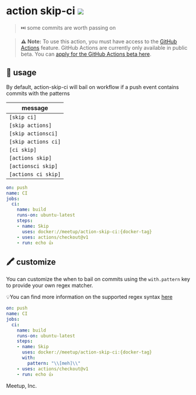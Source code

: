 # action skip-ci [![](https://github.com/meetup/action-skip-ci/workflows/Main/badge.svg)](https://github.com/meetup/action-skip-ci/actions)

> ⏭️ some commits are worth passing on

> **⚠️ Note:** To use this action, you must have access to the [GitHub Actions](https://github.com/features/actions) feature. GitHub Actions are currently only available in public beta. You can [apply for the GitHub Actions beta here](https://github.com/features/actions/signup/).

## 🤸 usage

By default, action-skip-ci will bail on workflow if a push event contains commits with the patterns

| message            |
|--------------------|
| `[skip ci]`        |
| `[skip actions]`   |
| `[skip actionsci]` |
| `[skip actions ci]`|
| `[ci skip]`        |
| `[actions skip]`   |
| `[actionsci skip]` |
| `[actions ci skip]`|

```yaml
on: push
name: CI
jobs:
  ci:
    name: build
    runs-on: ubuntu-latest
    steps:
    - name: Skip
      uses: docker://meetup/action-skip-ci:{docker-tag}
    - uses: actions/checkout@v1
    - run: echo 👍
```

## 🖍️ customize

You can customize the when to bail on commits using the `with.pattern` key
to provide your own regex matcher.

💡You can find more information on the supported regex syntax [here](https://docs.rs/regex/1.2.1/regex/#syntax)

```yaml
on: push
name: CI
jobs:
  ci:
    name: build
    runs-on: ubuntu-latest
    steps:
    - name: Skip
      uses: docker://meetup/action-skip-ci:{docker-tag}
      with:
        pattern: "\\[meh]\\"
    - uses: actions/checkout@v1
    - run: echo 👍
```


Meetup, Inc.